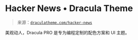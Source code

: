 <!--yml

category: 未分类

date: 2024-05-27 15:22:18

-->

# Hacker News • Dracula Theme

> 来源：[`draculatheme.com/hacker-news`](https://draculatheme.com/hacker-news)

美观动人，Dracula PRO 是专为编程定制的配色方案和 UI 主题。
